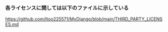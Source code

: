 ### 各ライセンスに関しては以下のファイルに示している
https://github.com/Itoo225571/MyDjango/blob/main/THIRD_PARTY_LICENSES.md
